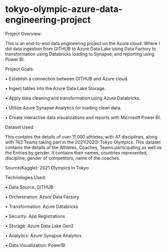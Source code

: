 # tokyo-olympic-azure-data-engineering-project
Project Overview:

This is an end-to-end data engineering project on the Azure cloud. Where I did data ingestion from GITHUB to Azure Data Lake using Data Factory to transformation using Databricks loading to Synapse, and reporting using Power BI. 

Project Goals:

•	Establish a connection between GITHUB and Azure cloud.

•	Ingest tables into the Azure Data Lake Storage.

•	Apply data cleaning and transformation using Azure Databricks.

•	Utilize Azure Synapse Analytics for loading clean data.

•	Create interactive data visualizations and reports with Microsoft Power BI.

Dataset Used:

This contains the details of over 11,000 athletes, with 47 disciplines, along with 743 Teams taking part in the 2021(2020) Tokyo Olympics. This dataset contains the details of the Athletes, Coaches, Teams participating as well as the Entries by gender. It contains their names, countries represented, discipline, gender of competitors, name of the coaches.

Source(Kaggle): 2021 Olympics in Tokyo

Technologies Used:

•	Data Source: GITHUB

•	Orchestration: Azure Data Factory

•	Transformation: Azure Databricks

•	Security: App Registrations

•	Storage: Azure Data Lake Gen2

•	Analytics: Azure Synapse Analytics

•	Data Visualization: PowerBI
